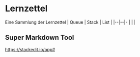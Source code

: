 # Lernzettel
Eine Sammlung der Lernzettel
| Queue | Stack | List |
|--|--|-
|  |  |

## Super Markdown Tool
https://stackedit.io/app#
<!--stackedit_data:
eyJoaXN0b3J5IjpbLTE3MDMwMTU0NSwxNjkxMjU5NzddfQ==
-->